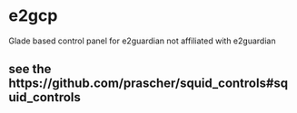 # e2gcp
<p>Glade based control panel for e2guardian not affiliated with e2guardian</p>
<h2>see the https://github.com/prascher/squid_controls#squid_controls</h2>

